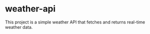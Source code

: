 # weather-api
This project is a simple weather API that fetches and returns real-time weather data.
